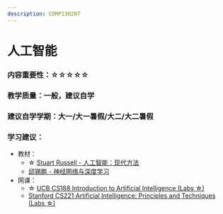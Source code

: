```yaml
---
description: COMP130207
---
```


# 人工智能

### 内容重要性：☆☆☆☆☆

### 教学质量：一般，建议自学

### 建议自学学期：大一/大一暑假/大二/大二暑假

### 学习建议：

* 教材：
  * ☆ [Stuart Russell - 人工智能：现代方法](https://book.douban.com/subject/36152133/)
  * [邱锡鹏 - 神经网络与深度学习](https://book.douban.com/subject/35044046/)
* 网课：
  * ☆ [UCB CS188 Introduction to Artificial Intelligence (Labs ☆)](https://csdiy.wiki/%E4%BA%BA%E5%B7%A5%E6%99%BA%E8%83%BD/CS188/)&#x20;
  * [Stanford CS221 Artificial Intelligence: Principles and Techniques (Labs ☆)](https://www.bilibili.com/video/BV1Rt4y1B7WT)

